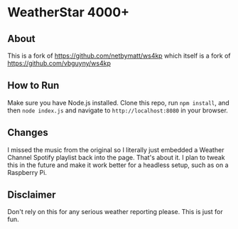 # WeatherStar 4000+

## About

This is a fork of https://github.com/netbymatt/ws4kp which itself is a fork of https://github.com/vbguyny/ws4kp

## How to Run

Make sure you have Node.js installed. Clone this repo, run `npm install`, and then `node index.js` and navigate to `http://localhost:8080` in your browser.

## Changes

I missed the music from the original so I literally just embedded a Weather Channel Spotify playlist back into the page. That's about it. I plan to tweak this in the future and make it work better for a headless setup, such as on a Raspberry Pi.

## Disclaimer

Don't rely on this for any serious weather reporting please. This is just for fun.
